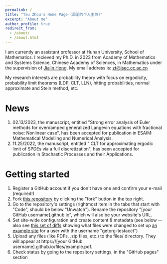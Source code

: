 ```yaml
---
permalink: /
title: "Tau Zhou's Home Page (周滔的个人主页)"
excerpt: "About me"
author_profile: true
redirect_from: 
  - /about/
  - /about.html
---
```


I am currently an assistant professor at Hunan University, School of Mathematics. I recieved my Ph.D. in 2023 from Academy of Mathematics and Systems Science, Chinese Academy of Sciences, in Mathematics under the supervision of [Jialin Hong](http://www.cc.ac.cn/staff/hjl.html). My email address is: zt@lsec.cc.ac.cn


My research interests are probability theory with focus on ergodicity, probability limit theorems (LDP, CLT, LLN), hitting probabilities, normal approximate and Stein method, etc.

News
======
1. 02.13/2023, the manuscript, entitled "Strong error analysis of Euler methods for overdamped generalized Langevin equations with fractional noise: Nonlinear case", has been accepted for publication in ESAIM: Mathematical Modelling and Numerical Analysis. 
1. 11.25/2022, the manuscript, entitled " CLT for approximating ergodic limit of SPDEs via a full discretization", has been accepted for publication in Stochastic Processes and their Applications.   



Getting started
======
1. Register a GitHub account if you don't have one and confirm your e-mail (required!)
1. Fork [this repository](https://github.com/academicpages/academicpages.github.io) by clicking the "fork" button in the top right. 
1. Go to the repository's settings (rightmost item in the tabs that start with "Code", should be below "Unwatch"). Rename the repository "[your GitHub username].github.io", which will also be your website's URL.
1. Set site-wide configuration and create content & metadata (see below -- also see [this set of diffs](http://archive.is/3TPas) showing what files were changed to set up [an example site](https://getorg-testacct.github.io) for a user with the username "getorg-testacct")
1. Upload any files (like PDFs, .zip files, etc.) to the files/ directory. They will appear at https://[your GitHub username].github.io/files/example.pdf.  
1. Check status by going to the repository settings, in the "GitHub pages" section

